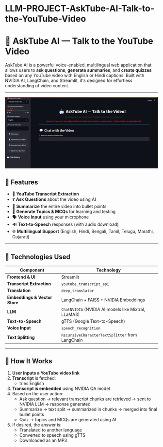 # LLM-PROJECT-AskTube-AI-Talk-to-the-YouTube-Video

# 🎥 AskTube AI — Talk to the YouTube Video

AskTube AI is a powerful voice-enabled, multilingual web application that allows users to **ask questions**, **generate summaries**, and **create quizzes** based on any YouTube video with English or Hindi captions. Built with NVIDIA AI, LangChain, and Streamlit, it's designed for effortless understanding of video content.

---
![AskTube Banner](https://raw.githubusercontent.com/chandan27082002/LLM-PROJECT-AskTube-AI-Talk-to-the-YouTube-Video/main/image.png)
## 🌟 Features

- 🔗 **YouTube Transcript Extraction**
- ❓ **Ask Questions** about the video using AI
- 📄 **Summarize** the entire video into bullet points
- 🧠 **Generate Topics & MCQs** for learning and testing
- 🗣️ **Voice Input** using your microphone
- 🔊 **Text-to-Speech** responses (with audio download)
- 🌐 **Multilingual Support** (English, Hindi, Bengali, Tamil, Telugu, Marathi, Gujarati)

---

## 🔧 Technologies Used

| Component | Technology |
|----------|-------------|
| **Frontend & UI** | Streamlit |
| **Transcript Extraction** | `youtube_transcript_api` |
| **Translation** | `deep_translator` |
| **Embeddings & Vector Store** | LangChain + FAISS + NVIDIA Embeddings |
| **LLM** | `ChatNVIDIA` (NVIDIA AI models like Mixtral, LLaMA3) |
| **Text-to-Speech** | gTTS (Google Text-to-Speech) |
| **Voice Input** | `speech_recognition` |
| **Text Splitting** | `RecursiveCharacterTextSplitter` from LangChain |

---

## 🚀 How It Works

1. **User inputs a YouTube video link**
2. **Transcript** is fetched:
   - tries English
3. **Transcript is embedded** using NVIDIA QA model
4. Based on the user action:
   - Ask question → relevant transcript chunks are retrieved → sent to NVIDIA LLM → response generated
   - Summarize → text split → summarized in chunks → merged into final bullet points
   - Quiz → topics and MCQs are generated using AI
5. If desired, the answer is:
   - Translated to another language
   - Converted to speech using gTTS
   - Downloaded as an MP3

